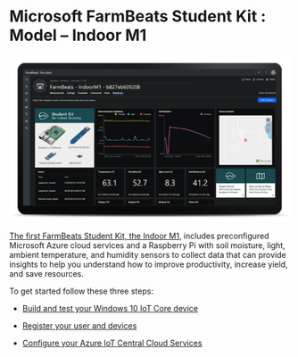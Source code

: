 Microsoft FarmBeats Student Kit : Model – Indoor M1 
====================================================

![FarmBeats Student Kit](media/6ce37f9fac5376235962215af0db38c9.png)

[The first FarmBeats Student Kit, the Indoor
M1](https://github.com/farmbeatslabs/studentkit/blob/master/Indoor-m1/readme.md),
includes preconfigured Microsoft Azure cloud services and a Raspberry Pi with
soil moisture, light, ambient temperature, and humidity sensors to collect data
that can provide insights to help you understand how to improve productivity,
increase yield, and save resources.

To get started follow these three steps:

-   [Build and test your Windows 10 IoT Core
    device](https://github.com/farmbeatslabs/studentkit/blob/master/Indoor-m1/1_Build_your_Windows_10_IoT_Core_Device.md)

-   [Register your user and
    devices](https://github.com/farmbeatslabs/studentkit/blob/master/Indoor-m1/2_Register_your_FarmBeats_Student_Kit_User_and_Device.md)

-   [Configure your Azure IoT Central Cloud
    Services](https://github.com/farmbeatslabs/studentkit/blob/master/Indoor-m1/3_Configure_your_Azure_IoT_Central_Cloud_Service.md)
